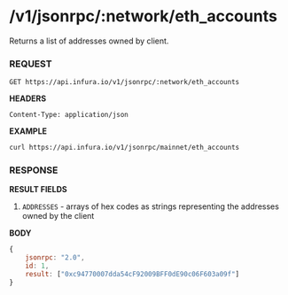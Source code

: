 # /v1/jsonrpc/:network/eth_accounts

Returns a list of addresses owned by client.

### REQUEST

`GET https://api.infura.io/v1/jsonrpc/:network/eth_accounts`

**HEADERS**

`Content-Type: application/json`

**EXAMPLE**
```bash
curl https://api.infura.io/v1/jsonrpc/mainnet/eth_accounts
```

### RESPONSE

**RESULT FIELDS**
1. `ADDRESSES` - arrays of hex codes as strings representing the addresses owned by the client

**BODY**

```js
{
    jsonrpc: "2.0",
    id: 1,
    result: ["0xc94770007dda54cF92009BFF0dE90c06F603a09f"]
}
```
